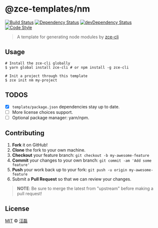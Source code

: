 # @zce-templates/nm

[![Build Status][travis-image]][travis-url]
[![Dependency Status][dependency-image]][dependency-url]
[![devDependency Status][devdependency-image]][devdependency-url]
[![Code Style][style-image]][style-url]

> A template for generating node modules by [zce-cli](https://github.com/zce/zce-cli)

## Usage

```shell
# Install the zce-cli globally
$ yarn global install zce-cli # or npm install -g zce-cli

# Init a project through this template
$ zce init nm my-project
```

## TODOS

- [x] `template/package.json` dependencies stay up to date.
- [ ] More license choices support.
- [ ] Optional package manager: yarn/npm.

## Contributing

1. **Fork** it on GitHub!
2. **Clone** the fork to your own machine.
3. **Checkout** your feature branch: `git checkout -b my-awesome-feature`
4. **Commit** your changes to your own branch: `git commit -am 'Add some feature'`
5. **Push** your work back up to your fork: `git push -u origin my-awesome-feature`
6. Submit a **Pull Request** so that we can review your changes.

> **NOTE**: Be sure to merge the latest from "upstream" before making a pull request!

## License

[MIT](LICENSE) &copy; [汪磊](https://zce.me)



[travis-image]: https://img.shields.io/travis/zce-templates/nm.svg
[travis-url]: https://travis-ci.org/zce-templates/nm
[dependency-image]: https://img.shields.io/david/zce-templates/nm.svg
[dependency-url]: https://david-dm.org/zce-templates/nm
[devdependency-image]: https://img.shields.io/david/dev/zce-templates/nm.svg
[devdependency-url]: https://david-dm.org/zce-templates/nm?type=dev
[style-image]: https://img.shields.io/badge/code_style-standard-brightgreen.svg
[style-url]: http://standardjs.com
